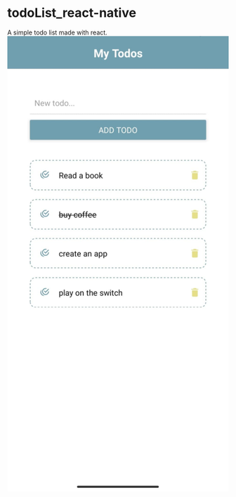 # todoList_react-native
A simple todo list made with react.
<br>
<img src="https://github.com/junjie-w/todoList_react-native/blob/main/assets/todoList.jpg?raw=true" width="600px" height="auto">
